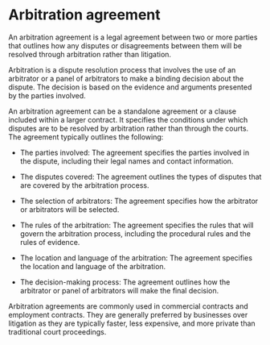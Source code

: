 # Arbitration agreement

An arbitration agreement is a legal agreement between two or more parties that outlines how any disputes or disagreements between them will be resolved through arbitration rather than litigation.

Arbitration is a dispute resolution process that involves the use of an arbitrator or a panel of arbitrators to make a binding decision about the dispute. The decision is based on the evidence and arguments presented by the parties involved.

An arbitration agreement can be a standalone agreement or a clause included within a larger contract. It specifies the conditions under which disputes are to be resolved by arbitration rather than through the courts. The agreement typically outlines the following:

* The parties involved: The agreement specifies the parties involved in the dispute, including their legal names and contact information.

* The disputes covered: The agreement outlines the types of disputes that are covered by the arbitration process.

* The selection of arbitrators: The agreement specifies how the arbitrator or arbitrators will be selected.

* The rules of the arbitration: The agreement specifies the rules that will govern the arbitration process, including the procedural rules and the rules of evidence.

* The location and language of the arbitration: The agreement specifies the location and language of the arbitration.

* The decision-making process: The agreement outlines how the arbitrator or panel of arbitrators will make the final decision.

Arbitration agreements are commonly used in commercial contracts and employment contracts. They are generally preferred by businesses over litigation as they are typically faster, less expensive, and more private than traditional court proceedings.
